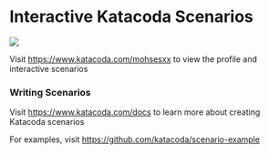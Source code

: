 # Interactive Katacoda Scenarios

[![](http://shields.katacoda.com/katacoda/mohsesxx/count.svg)](https://www.katacoda.com/mohsesxx "Get your profile on Katacoda.com")

Visit https://www.katacoda.com/mohsesxx to view the profile and interactive scenarios

### Writing Scenarios
Visit https://www.katacoda.com/docs to learn more about creating Katacoda scenarios

For examples, visit https://github.com/katacoda/scenario-example
